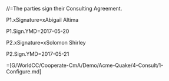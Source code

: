//=The parties sign their Consulting Agreement.

P1.xSignature=xAbigail Altima

P1.Sign.YMD=2017-05-20

P2.xSignature=xSolomon Shirley

P2.Sign.YMD=2017-05-21

=[G/WorldCC/Cooperate-CmA/Demo/Acme-Quake/4-Consult/1-Configure.md]
